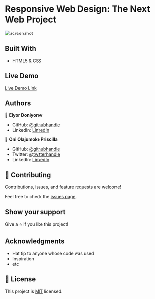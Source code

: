 # Responsive Web Design: The Next Web Project

> 
![screenshot](./app_screenshot.png)


## Built With

- HTML5 & CSS

## Live Demo

[Live Demo Link](https://livedemo.com)

## Authors

👤 **Elyor Doniyorov**

- GitHub: [@githubhandle](https://github.com/EL28DEV)
- LinkedIn: [LinkedIn](https://linkedin.com/elyor-doniyorov-a24631135/)

👤 **Oni Olajumoke Priscilla**

- GitHub: [@githubhandle](https://github.com/prolajumokeoni)
- Twitter: [@twitterhandle](https://twitter.com/prolajumokeoni)
- LinkedIn: [LinkedIn](https://linkedin.com/olajumoke-priscilla-oni-44a48b162/)

## 🤝 Contributing

Contributions, issues, and feature requests are welcome!

Feel free to check the [issues page](issues/).

## Show your support

Give a ⭐️ if you like this project!

## Acknowledgments

- Hat tip to anyone whose code was used
- Inspiration
- etc

## 📝 License

This project is [MIT](lic.url) licensed.
